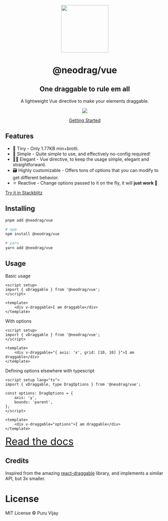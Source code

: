 <p align="center">
<a href="https://www.neodrag.dev"><img src="https://www.neodrag.dev/logo.svg" height="150" /></a>
</p>

<h1 align="center">
@neodrag/vue
</h1>

<h2 align="center">
One draggable to rule em all
</h2>

<p align="center">A lightweight Vue directive to make your elements draggable.</p>

<p align="center">
  <a href="https://www.npmjs.com/package/@neodrag/vue"><img src="https://img.shields.io/npm/v/@neodrag/vue?color=42b883&label="></a>
<p>

<p align="center"><a href="https://www.neodrag.dev/docs/vue">Getting Started</a></p>

## Features

- 🤏 Tiny - Only 1.77KB min+brotli.
- 🐇 Simple - Quite simple to use, and effectively no-config required!
- 🧙‍♀️ Elegant - Vue directive, to keep the usage simple, elegant and straightforward.
- 🗃️ Highly customizable - Offers tons of options that you can modify to get different behavior.
- ⚛️ Reactive - Change options passed to it on the fly, it will **just work 🙂**

[Try it in Stackblitz](https://stackblitz.com/edit/vitejs-vite-2pg1r1?file=src%2FApp.jsx)

## Installing

```bash
pnpm add @neodrag/vue

# npm
npm install @neodrag/vue

# yarn
yarn add @neodrag/vue
```

## Usage

Basic usage

```vue
<script setup>
import { vDraggable } from '@neodrag/vue';
</script>

<template>
	<div v-draggable>I am draggable</div>
</template>
```

With options

```vue
<script setup>
import { vDraggable } from '@neodrag/vue';
</script>

<template>
	<div v-draggable="{ axis: 'x', grid: [10, 10] }">I am draggable</div>
</template>
```

Defining options elsewhere with typescript

```vue
<script setup lang="ts">
import { vDraggable, type DragOptions } from '@neodrag/vue';

const options: DragOptions = {
	axis: 'y',
	bounds: 'parent',
};
</script>

<template>
	<div v-draggable="options">I am draggable</div>
</template>
```

<a href="https://www.neodrag.dev/docs/vue" style="font-size: 2rem">Read the docs</a>

## Credits

Inspired from the amazing [react-draggable](https://github.com/react-grid-layout/react-draggable) library, and implements a similar API, but 3x smaller.

# License

MIT License &copy; Puru Vijay
